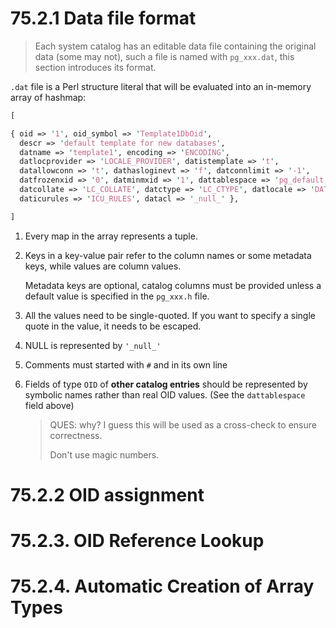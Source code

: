 # 75.2.1 Data file format

> Each system catalog has an editable data file containing the original data
> (some may not), such a file is named with `pg_xxx.dat`, this section introduces
> its format.


`.dat` file is a Perl structure literal that will be evaluated into an in-memory
array of hashmap:


```perl
[

{ oid => '1', oid_symbol => 'Template1DbOid',
  descr => 'default template for new databases',
  datname => 'template1', encoding => 'ENCODING',
  datlocprovider => 'LOCALE_PROVIDER', datistemplate => 't',
  datallowconn => 't', dathasloginevt => 'f', datconnlimit => '-1',
  datfrozenxid => '0', datminmxid => '1', dattablespace => 'pg_default',
  datcollate => 'LC_COLLATE', datctype => 'LC_CTYPE', datlocale => 'DATLOCALE',
  daticurules => 'ICU_RULES', datacl => '_null_' },

]
```

1. Every map in the array represents a tuple.

2. Keys in a key-value pair refer to the column names or some metadata keys,
   while values are column values.

   Metadata keys are optional, catalog columns must be provided unless a default
   value is specified in the `pg_xxx.h` file.

3. All the values need to be single-quoted. If you want to specify a single quote
   in the value, it needs to be escaped.

4. NULL is represented by `'_null_'`

5. Comments must started with `#` and in its own line

6. Fields of type `OID` of **other catalog entries** should be represented by
   symbolic names rather than real OID values. (See the `dattablespace` field
   above)

   > QUES: why? I guess this will be used as a cross-check to ensure correctness.
   >
   > Don't use magic numbers.

# 75.2.2 OID assignment

# 75.2.3. OID Reference Lookup

# 75.2.4. Automatic Creation of Array Types